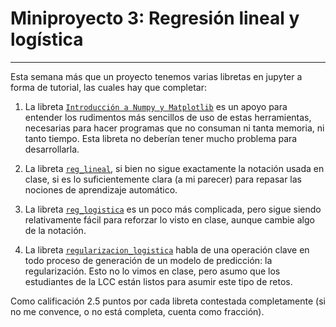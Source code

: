 # Miniproyecto 3: Regresión lineal y logística

---

Esta semana más que un proyecto tenemos varias libretas en jupyter a forma de tutorial, las cuales hay que completar:

1. La libreta [`Introducción a Numpy y Matplotlib`](https://github.com/IA-UNISON/3-Aprendizaje/blob/main/Introducción%20a%20Numpy%20y%20Matplotlib.ipynb) es un apoyo para entender los rudimentos más sencillos de uso de estas herramientas, necesarias para hacer programas que no consuman ni tanta memoria, ni tanto tiempo. Esta libreta no deberían tener mucho problema para desarrollarla.

2. La libreta [`reg_lineal`](https://github.com/IA-UNISON/3-Aprendizaje/blob/main/reg_lineal.ipynb), si bien no sigue exactamente la notación usada en clase, si es lo suficientemente clara (a mi parecer) para repasar las nociones de aprendizaje automático.

3. La libreta [`reg_logistica`](https://github.com/IA-UNISON/3-Aprendizaje/blob/main/reg_logistica.ipynb) es un poco más complicada, pero sigue siendo relativamente fácil para reforzar lo visto en clase, aunque cambie algo de la notación.

4. La libreta [`regularizacion_logistica`](https://github.com/IA-UNISON/3-Aprendizaje/blob/main/regularizacion_logistica.ipynb) habla de una operación clave en todo proceso de generación de un modelo de predicción:  la regularización. Esto no lo vimos en clase, pero asumo que los estudiantes de la LCC están listos para asumir este tipo de retos.

Como calificación 2.5 puntos por cada libreta contestada completamente (si no me convence, o no está completa, cuenta como fracción).